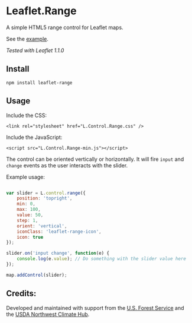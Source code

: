 # Leaflet.Range

A simple HTML5 range control for Leaflet maps.

See the [example](//consbio.github.io/Leaflet.Range).

*Tested with Leaflet 1.1.0*


## Install

```
npm install leaflet-range
```


## Usage

Include the CSS:

```
<link rel="stylesheet" href="L.Control.Range.css" />
```


Include the JavaScript:

```
<script src="L.Control.Range-min.js"></script>
```


The control can be oriented vertically or horizontally. It will fire ```input``` and ```change``` events as the user 
interacts with the slider.


Example usage:

```javascript

var slider = L.control.range({
    position: 'topright',
    min: 0,
    max: 100,
    value: 50,
    step: 1,
    orient: 'vertical',
    iconClass: 'leaflet-range-icon',
    icon: true
});

slider.on('input change', function(e) {
    console.log(e.value); // Do something with the slider value here
});

map.addControl(slider);
```


## Credits:
Developed and maintained with support from the [U.S. Forest Service](http://www.fs.fed.us/) and the 
[USDA Northwest Climate Hub](http://www.climatehubs.oce.usda.gov/northwest).
